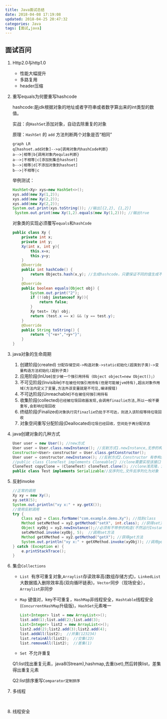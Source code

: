 ```yaml
---
title: Java面试总结
date: 2018-04-08 17:19:08
updated: 2018-04-25 20:47:32
categories: Java
tags: [面试,java]
---
```


## 面试百问

1. Http2.0与http1.0

   * 性能大幅提升
   * 多路复用
   * header压缩

2. 重写equals为何要重写hashcode

   hashcode:是jdk根据对象的地址或者字符串或者数字算出来的int类型的数值。

   实战：向`HashSet`添加对象，自动去除重复的对象

   原理：`HashSet` 的 `add` 方法判断两个对象是否“相同”

   ```mermaid
   graph LR
   q[hashset.add对象]-->a{调用对象内hashCode判断}
   a-->|相等|b{调用对象内equlas判断}
   a-->|不相等|c[添加到集合hashset]
   b-->|相等|d[不添加对象到hashset]
   b-->|不相等|c
   ```

   举例测试：

   ```Java
   HashSet<Xy> xys=new HashSet<>();
   xys.add(new Xy(1,2));
   xys.add(new Xy(2,2));
   xys.add(new Xy(2,2));
   System.out.print(xys.toString()); //输出[{2,2}, {1,2}]
    System.out.print(new Xy(1,2).equals(new Xy(1,2))); //输出true
   ```

   对象类的实现必须覆写`equals`和`hashCode`

   ```java
   public class Xy {
       private int x;
       private int y;
       Xy(int x, int y){
           this.x=x;
           this.y=y;
       }
       @Override
       public int hashCode() {
           return Objects.hash(x,y); //生成hashcode，只要保证不同的值生成不同的hashcode即可
       }
       @Override
       public boolean equals(Object obj) {
           System.out.print("2");
           if (!(obj instanceof Xy)){
               return false;
           }
           Xy test= (Xy) obj;
           return (test.x == x) && (y == test.y);
       }
       @Override
       public String toString() {
           return "{"+x+","+y+"}";
       }
   }
   ```

3. java对象的生命周期

   1. 创建阶段(created) `分配存储空间->构造对象->static初始化(超类到子类)->变量构造方法初始化(超到子类)`
   2. 应用阶段(InUse)`至少被一个强引用持有（Object object=new Object();）`
   3. 不可见阶段(Invisible)`不在被任何强引用持有(但是可能被jvm持有),超出对象作用域(方法内定义了变量,方法外该变量就是不可见,编译报错)`
   4. 不可达阶段(Unreachable)`不在被任何强引用持有`
   5. 收集阶段(collected)`已经被垃圾回收器发现,会调用finazlie方法,所以一般不要重写,会影响垃圾回收`
   6. 终结阶段(Finalized)`对象执行完finazlie仍处于不可达，则进入该阶段等待垃圾回收`
   7. 对象空间重写分配阶段(Deallocated)`垃圾已经回收，空间处于再分配状态`

4. java创建对象的几种方式

   ```java
   User user = new User(); //new方式
   User user = User.class.newInstance(); //反射方式1.newInstance,无参的构造对象
   Constructor<User> constructor = User.class.getConstructor();
   User user = constructor.newInstance(); //反射方式2.Constructor 有参构造对象
   //public class CloneTest implements Cloneable{} //clone需要实现该接口
   CloneTest copyClone = (CloneTest) cloneTest.clone(); //clone浅克隆，深克隆(含内部自定义对象)
   public class Test implements Serializable//反序列化,文件反序列化为对象
   ```

5. 反射invoke

   ```java
   //正常的调用
   Xy xy = new Xy();
   xy.setX(5);
   System.out.println("xy x:" + xy.getX());
   //使用反射调用
   try {
       Class xy2 = Class.forName("com.example.demo.Xy"); //找到class
       Method setxMethod = xy2.getMethod("setX", int.class); //获得set方法
       Object xyObj = xy2.newInstance();//必须有不带参的构造(不然运行InstantiationException)
       setxMethod.invoke(xyObj, 5);  //调用set方法
       Method getXMethod = xy2.getMethod("getX"); //获得get方法
       System.out.println("xy x:" + getXMethod.invoke(xyObj)); //调用get方法
   } catch (Exception e) {
       e.printStackTrace();
   }
   ```

6. 集合`Collections`

   * `List `有序可重复对象,`Arraylist`存读效率高(数组存储方式)，`LinkedList`大数据插入删除效率高(双向循环链表)，`Vector`同步（现场安全），`Arraylist`非同步


   * `Map` 键值对，key不可重复，`HashMap`非线程安全，`Hashtable`线程安全(`ConcurrentHashMap`升级版)，`HashSet`元素唯一

     ```java
     List<Integer> list = new ArrayList<>();
     list.add(1);list.add(2);list.add(3);
     List<Integer> list2 = new ArrayList<>();
     list2.add(2);list2.add(3);list2.add(4);
     list.addAll(list2);  //并集(123234)
     list.retainAll(list2);  //交集(23)
     list.removeAll(list2);  //差集(1)
     ```

   * `Set `不允许重复

   Q1:list找出重复元素，java8(Stream),hashmap,去重(set),然后转换list，差集得出重复元素

   Q2:list排序重写`Comparator定制排序`

7. 多线程

   ​

8. 线程安全


